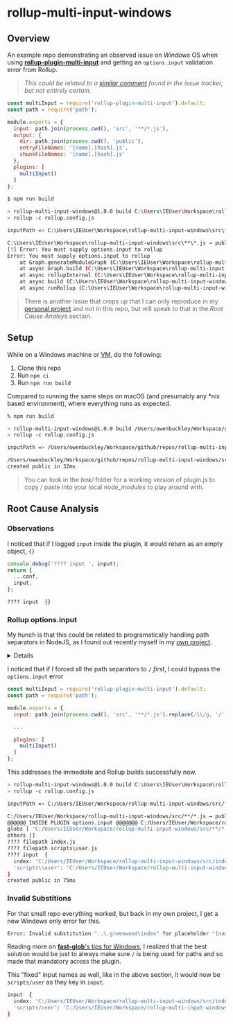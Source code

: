 # rollup-multi-input-windows

## Overview
An example repo demonstrating an observed issue on _Windows_ OS when using [**rollup-plugin-multi-input**](https://github.com/alfredosalzillo/rollup-plugin-multi-input) and getting an `options.input` validation error from Rollup.

> _This could be related to a [similar comment](https://github.com/alfredosalzillo/rollup-plugin-multi-input/issues/15#issuecomment-660558275) found in the issue tracker, but not entirely certain._

```js
const multiInput = require('rollup-plugin-multi-input').default;
const path = require('path');

module.exports = {
  input: path.join(process.cwd(), 'src', '**/*.js'),
  output: {
    dir: path.join(process.cwd(), 'public'),
    entryFileNames: '[name].[hash].js',
    chunkFileNames: '[name].[hash].js'
  },
  plugins: [
    multiInput()
  ]
};
```

```sh
$ npm run build

> rollup-multi-input-windows@1.0.0 build C:\Users\IEUser\Workspace\rollup-multi-input-windows
> rollup -c rollup.config.js

inputPath => C:\Users\IEUser\Workspace\rollup-multi-input-windows\src\**\*.js

C:\Users\IEUser\Workspace\rollup-multi-input-windows\src\**\*.js → public...
[!] Error: You must supply options.input to rollup
Error: You must supply options.input to rollup
    at Graph.generateModuleGraph (C:\Users\IEUser\Workspace\rollup-multi-input-windows\node_modules\rollup\dist\shared\rollup.js:18900:19)
    at async Graph.build (C:\Users\IEUser\Workspace\rollup-multi-input-windows\node_modules\rollup\dist\shared\rollup.js:18864:9)
    at async rollupInternal (C:\Users\IEUser\Workspace\rollup-multi-input-windows\node_modules\rollup\dist\shared\rollup.js:19939:9)
    at async build (C:\Users\IEUser\Workspace\rollup-multi-input-windows\node_modules\rollup\dist\bin\rollup:1464:20)
    at async runRollup (C:\Users\IEUser\Workspace\rollup-multi-input-windows\node_modules\rollup\dist\bin\rollup:1645:21)
```


> There is another issue that crops up that I can only reproduce in my [personal project]() and not in this repo, but will speak to that in the _Root Cause Analsys_ section.

## Setup
While on a Windows machine or [VM](https://developer.microsoft.com/en-us/microsoft-edge/tools/vms/), do the following:

1. Clone this repo
1. Run `npm ci`
1. Run `npm run build`

Compared to running the same steps on macOS (and presumably any *nix based environment), where everything runs as expected.
```sh
% npm run build

> rollup-multi-input-windows@1.0.0 build /Users/owenbuckley/Workspace/github/repos/rollup-multi-input-windows
> rollup -c rollup.config.js

inputPath => /Users/owenbuckley/Workspace/github/repos/rollup-multi-input-windows/src/**/*.js

/Users/owenbuckley/Workspace/github/repos/rollup-multi-input-windows/src/**/*.js → public...
created public in 32ms
```

> You can look in the _bak/_ folder for a working version of plugin.js to copy / paste into your local _node_modules_ to play around with.

## Root Cause Analysis

### Observations
I noticed that if I logged `input` inside the plugin, it would return as an empty object, `{}`
```js
console.debug('???? input ', input);
return {
  ...conf,
  input,
};
```

```sh
???? input  {}
```
### Rollup options.input

My hunch is that this could be related to programatically handling path separators in NodeJS, as I found out recently myself in my [own project](https://github.com/ProjectEvergreen/greenwood/issues/600).

<details>
For example, here is what the `input` returned from the plugin looks like on Windows on my project

```sh
input: {
  '..\\.greenwood\\index': 'C:/Users/IEUser/Workspace/greenwood/.greenwood/index.html',
  '..\\.greenwood\\about\\index': 'C:/Users/IEUser/Workspace/greenwood/.greenwood/about/index.html',
  '..\\.greenwood\\docs\\index': 'C:/Users/IEUser/Workspace/greenwood/.greenwood/docs/index.html',
  '..\\.greenwood\\getting-started\\index': 'C:/Users/IEUser/Workspace/greenwood/.greenwood/getting-started/index.html',
  '..\\.greenwood\\guides\\index': 'C:/Users/IEUser/Workspace/greenwood/.greenwood/guides/index.html',
  '..\\.greenwood\\plugins\\index': 'C:/Users/IEUser/Workspace/greenwood/.greenwood/plugins/index.html',
  '..\\.greenwood\\about\\community\\index': 'C:/Users/IEUser/Workspace/greenwood/.greenwood/about/community/index.html',
  '..\\.greenwood\\about\\features\\index': 'C:/Users/IEUser/Workspace/greenwood/.greenwood/about/features/index.html',
  '..\\.greenwood\\about\\goals\\index': 'C:/Users/IEUser/Workspace/greenwood/.greenwood/about/goals/index.html',
  '..\\.greenwood\\about\\how-it-works\\index': 'C:/Users/IEUser/Workspace/greenwood/.greenwood/about/how-it-works/index.html',
  '..\\.greenwood\\docs\\component-model\\index': 'C:/Users/IEUser/Workspace/greenwood/.greenwood/docs/component-model/index.html',
  '..\\.greenwood\\docs\\configuration\\index': 'C:/Users/IEUser/Workspace/greenwood/.greenwood/docs/configuration/index.html',
  '..\\.greenwood\\docs\\css-and-images\\index': 'C:/Users/IEUser/Workspace/greenwood/.greenwood/docs/css-and-images/index.html',
  '..\\.greenwood\\docs\\data\\index': 'C:/Users/IEUser/Workspace/greenwood/.greenwood/docs/data/index.html',
  '..\\.greenwood\\docs\\front-matter\\index': 'C:/Users/IEUser/Workspace/greenwood/.greenwood/docs/front-matter/index.html',
  '..\\.greenwood\\docs\\layouts\\index': 'C:/Users/IEUser/Workspace/greenwood/.greenwood/docs/layouts/index.html',
  '..\\.greenwood\\docs\\markdown\\index': 'C:/Users/IEUser/Workspace/greenwood/.greenwood/docs/markdown/index.html',
  '..\\.greenwood\\docs\\menus\\index': 'C:/Users/IEUser/Workspace/greenwood/.greenwood/docs/menus/index.html',
  '..\\.greenwood\\docs\\tech-stack\\index': 'C:/Users/IEUser/Workspace/greenwood/.greenwood/docs/tech-stack/index.html',
  '..\\.greenwood\\getting-started\\branding\\index': 'C:/Users/IEUser/Workspace/greenwood/.greenwood/getting-started/branding/index.html',
  '..\\.greenwood\\getting-started\\build-and-deploy\\index': 'C:/Users/IEUser/Workspace/greenwood/.greenwood/getting-started/build-and-deploy/index.html',
  '..\\.greenwood\\getting-started\\creating-content\\index': 'C:/Users/IEUser/Workspace/greenwood/.greenwood/getting-started/creating-content/index.html',
  '..\\.greenwood\\getting-started\\key-concepts\\index': 'C:/Users/IEUser/Workspace/greenwood/.greenwood/getting-started/key-concepts/index.html',
  '..\\.greenwood\\getting-started\\next-steps\\index': 'C:/Users/IEUser/Workspace/greenwood/.greenwood/getting-started/next-steps/index.html',
  '..\\.greenwood\\getting-started\\project-setup\\index': 'C:/Users/IEUser/Workspace/greenwood/.greenwood/getting-started/project-setup/index.html',
  '..\\.greenwood\\getting-started\\quick-start\\index': 'C:/Users/IEUser/Workspace/greenwood/.greenwood/getting-started/quick-start/index.html',
  '..\\.greenwood\\guides\\cloudflare-workers-deployment\\index': 'C:/Users/IEUser/Workspace/greenwood/.greenwood/guides/cloudflare-workers-deployment/index.html',
  '..\\.greenwood\\guides\\firebase\\index': 'C:/Users/IEUser/Workspace/greenwood/.greenwood/guides/firebase/index.html',
  '..\\.greenwood\\guides\\netlify-cms\\index': 'C:/Users/IEUser/Workspace/greenwood/.greenwood/guides/netlify-cms/index.html',
  '..\\.greenwood\\guides\\netlify-deploy\\index': 'C:/Users/IEUser/Workspace/greenwood/.greenwood/guides/netlify-deploy/index.html',
  '..\\.greenwood\\guides\\now\\index': 'C:/Users/IEUser/Workspace/greenwood/.greenwood/guides/now/index.html',
  '..\\.greenwood\\guides\\s3-cloudfront\\index': 'C:/Users/IEUser/Workspace/greenwood/.greenwood/guides/s3-cloudfront/index.html',
  '..\\.greenwood\\plugins\\custom-plugins\\index': 'C:/Users/IEUser/Workspace/greenwood/.greenwood/plugins/custom-plugins/index.html',
  '..\\.greenwood\\plugins\\resource\\index': 'C:/Users/IEUser/Workspace/greenwood/.greenwood/plugins/resource/index.html',
  '..\\.greenwood\\plugins\\rollup\\index': 'C:/Users/IEUser/Workspace/greenwood/.greenwood/plugins/rollup/index.html',
  '..\\.greenwood\\plugins\\server\\index': 'C:/Users/IEUser/Workspace/greenwood/.greenwood/plugins/server/index.html'
},
```

As opposed to macOS
```sh
@@@@@@@@@@@ {
  '.greenwood/index': '/Users/owenbuckley/Workspace/project-evergreen/repos/greenwood/.greenwood/index.html',
  '.greenwood/about/index': '/Users/owenbuckley/Workspace/project-evergreen/repos/greenwood/.greenwood/about/index.html',
  '.greenwood/docs/index': '/Users/owenbuckley/Workspace/project-evergreen/repos/greenwood/.greenwood/docs/index.html',
  '.greenwood/getting-started/index': '/Users/owenbuckley/Workspace/project-evergreen/repos/greenwood/.greenwood/getting-started/index.html',
  '.greenwood/guides/index': '/Users/owenbuckley/Workspace/project-evergreen/repos/greenwood/.greenwood/guides/index.html',
  '.greenwood/plugins/index': '/Users/owenbuckley/Workspace/project-evergreen/repos/greenwood/.greenwood/plugins/index.html',
  '.greenwood/about/community/index': '/Users/owenbuckley/Workspace/project-evergreen/repos/greenwood/.greenwood/about/community/index.html',
  '.greenwood/about/features/index': '/Users/owenbuckley/Workspace/project-evergreen/repos/greenwood/.greenwood/about/features/index.html',
  '.greenwood/about/goals/index': '/Users/owenbuckley/Workspace/project-evergreen/repos/greenwood/.greenwood/about/goals/index.html',
  '.greenwood/about/how-it-works/index': '/Users/owenbuckley/Workspace/project-evergreen/repos/greenwood/.greenwood/about/how-it-works/index.html',
  '.greenwood/docs/component-model/index': '/Users/owenbuckley/Workspace/project-evergreen/repos/greenwood/.greenwood/docs/component-model/index.html',
  '.greenwood/docs/configuration/index': '/Users/owenbuckley/Workspace/project-evergreen/repos/greenwood/.greenwood/docs/configuration/index.html',
  '.greenwood/docs/css-and-images/index': '/Users/owenbuckley/Workspace/project-evergreen/repos/greenwood/.greenwood/docs/css-and-images/index.html',
  '.greenwood/docs/data/index': '/Users/owenbuckley/Workspace/project-evergreen/repos/greenwood/.greenwood/docs/data/index.html',
  '.greenwood/docs/front-matter/index': '/Users/owenbuckley/Workspace/project-evergreen/repos/greenwood/.greenwood/docs/front-matter/index.html',
  '.greenwood/docs/layouts/index': '/Users/owenbuckley/Workspace/project-evergreen/repos/greenwood/.greenwood/docs/layouts/index.html',
  '.greenwood/docs/markdown/index': '/Users/owenbuckley/Workspace/project-evergreen/repos/greenwood/.greenwood/docs/markdown/index.html',
  '.greenwood/docs/menus/index': '/Users/owenbuckley/Workspace/project-evergreen/repos/greenwood/.greenwood/docs/menus/index.html',
  '.greenwood/docs/tech-stack/index': '/Users/owenbuckley/Workspace/project-evergreen/repos/greenwood/.greenwood/docs/tech-stack/index.html',
  '.greenwood/getting-started/branding/index': '/Users/owenbuckley/Workspace/project-evergreen/repos/greenwood/.greenwood/getting-started/branding/index.html',
  '.greenwood/getting-started/build-and-deploy/index': '/Users/owenbuckley/Workspace/project-evergreen/repos/greenwood/.greenwood/getting-started/build-and-deploy/index.html',
  '.greenwood/getting-started/creating-content/index': '/Users/owenbuckley/Workspace/project-evergreen/repos/greenwood/.greenwood/getting-started/creating-content/index.html',
  '.greenwood/getting-started/key-concepts/index': '/Users/owenbuckley/Workspace/project-evergreen/repos/greenwood/.greenwood/getting-started/key-concepts/index.html',
  '.greenwood/getting-started/next-steps/index': '/Users/owenbuckley/Workspace/project-evergreen/repos/greenwood/.greenwood/getting-started/next-steps/index.html',
  '.greenwood/getting-started/project-setup/index': '/Users/owenbuckley/Workspace/project-evergreen/repos/greenwood/.greenwood/getting-started/project-setup/index.html',
  '.greenwood/getting-started/quick-start/index': '/Users/owenbuckley/Workspace/project-evergreen/repos/greenwood/.greenwood/getting-started/quick-start/index.html',
  '.greenwood/guides/cloudflare-workers-deployment/index': '/Users/owenbuckley/Workspace/project-evergreen/repos/greenwood/.greenwood/guides/cloudflare-workers-deployment/index.html',
  '.greenwood/guides/firebase/index': '/Users/owenbuckley/Workspace/project-evergreen/repos/greenwood/.greenwood/guides/firebase/index.html',
  '.greenwood/guides/netlify-cms/index': '/Users/owenbuckley/Workspace/project-evergreen/repos/greenwood/.greenwood/guides/netlify-cms/index.html',
  '.greenwood/guides/netlify-deploy/index': '/Users/owenbuckley/Workspace/project-evergreen/repos/greenwood/.greenwood/guides/netlify-deploy/index.html',
  '.greenwood/guides/now/index': '/Users/owenbuckley/Workspace/project-evergreen/repos/greenwood/.greenwood/guides/now/index.html',
  '.greenwood/guides/s3-cloudfront/index': '/Users/owenbuckley/Workspace/project-evergreen/repos/greenwood/.greenwood/guides/s3-cloudfront/index.html',
  '.greenwood/plugins/custom-plugins/index': '/Users/owenbuckley/Workspace/project-evergreen/repos/greenwood/.greenwood/plugins/custom-plugins/index.html',
  '.greenwood/plugins/resource/index': '/Users/owenbuckley/Workspace/project-evergreen/repos/greenwood/.greenwood/plugins/resource/index.html',
  '.greenwood/plugins/rollup/index': '/Users/owenbuckley/Workspace/project-evergreen/repos/greenwood/.greenwood/plugins/rollup/index.html',
  '.greenwood/plugins/server/index': '/Users/owenbuckley/Workspace/project-evergreen/repos/greenwood/.greenwood/plugins/server/index.html'
}
```
</details>

I noticed that if I forced all the path separators to `/` _first_, I could bypass the `options.input` error
```js
const multiInput = require('rollup-plugin-multi-input').default;
const path = require('path');

module.exports = {
  input: path.join(process.cwd(), 'src', '**/*.js').replace(/\\/g, '/'),

  ...

  plugins: [
    multiInput()
  ]
};
```

This addresses the immediate and Rollup builds successfully now.
```sh
> rollup-multi-input-windows@1.0.0 build C:\Users\IEUser\Workspace\rollup-multi-input-windows
> rollup -c rollup.config.js

inputPath => C:/Users/IEUser/Workspace/rollup-multi-input-windows/src/**/*.js

C:/Users/IEUser/Workspace/rollup-multi-input-windows/src/**/*.js → public...
@@@@@@ INSIDE PLUGIN options.input @@@@@@@ C:/Users/IEUser/Workspace/rollup-multi-input-windows/src/**/*.js
globs [ 'C:/Users/IEUser/Workspace/rollup-multi-input-windows/src/**/*.js' ]
others []
???? filepath index.js
???? filepath scripts\user.js
???? input  {
  index: 'C:/Users/IEUser/Workspace/rollup-multi-input-windows/src/index.js',
  'scripts\\user': 'C:/Users/IEUser/Workspace/rollup-multi-input-windows/src/scripts/user.js'
}
created public in 75ms
```

### Invalid Substitions
For that small repo everything worked, but back in my own project, I get a new Windows only error for this.
```sh
Error: Invalid substitution "..\.greenwood\index" for placeholder "[name]" in "output.entryFileNames" pattern, can be neither absolute nor relative path.
```

Reading more on [**fast-glob**'s tips for Windows](https://github.com/mrmlnc/fast-glob#how-to-write-patterns-on-windows), I realized that the best solution would be just to always make sure `/` is being used for paths and so made that mandatory across the plugin.

This "fixed" input names as well, like in the above section, it would now be `scripts/user` as they key in `input`.
```sh
input  {
  index: 'C:/Users/IEUser/Workspace/rollup-multi-input-windows/src/index.js',
  'scripts/user': 'C:/Users/IEUser/Workspace/rollup-multi-input-windows/src/scripts/user.js'
}
```